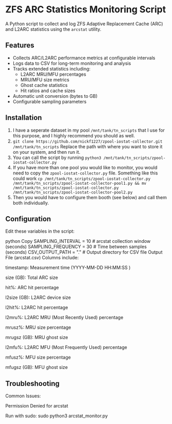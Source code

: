 # ZFS ARC Statistics Monitoring Script

A Python script to collect and log ZFS Adaptive Replacement Cache (ARC) and L2ARC statistics using the `arcstat` utility.

## Features

- Collects ARC/L2ARC performance metrics at configurable intervals
- Logs data to CSV for long-term monitoring and analysis
- Tracks extended statistics including:
  - L2ARC MRU/MFU percentages
  - MRU/MFU size metrics
  - Ghost cache statistics
  - Hit ratios and cache sizes
- Automatic unit conversion (bytes to GB)
- Configurable sampling parameters



## Installation

1. I have a seperate dataset in my pool `/mnt/tank/tn_scripts` that I use for this purpose, and I highly recommend you should as well.
2. `git clone https://github.com/nickf1227/zpool-iostat-collector.git /mnt/tank/tn_scripts` Replace the path with where you want to store it on your system, and then run it.
3. You can call the script by running `python3 /mnt/tank/tn_scripts/zpool-iostat-collector.py`
4. If you have more than one pool you would like to monitor, you would need to copy the `zpool-iostat-collector.py` file. Something like this could work `cp /mnt/tank/tn_scripts/zpool-iostat-collector.py /mnt/tank/tn_scripts/zpool-iostat-collector-pool1.py && mv /mnt/tank/tn_scripts/zpool-iostat-collector.py /mnt/tank/tn_scripts/zpool-iostat-collector-pool2.py`
5. Then you would have to configure them booth (see below) and call them both individually.

## Configuration
Edit these variables in the script:

python
Copy
SAMPLING_INTERVAL = 10   # arcstat collection window (seconds)
SAMPLING_FREQUENCY = 30  # Time between samples (seconds)
CSV_OUTPUT_PATH = "."    # Output directory for CSV file
Output File (arcstat.csv)
Columns include:

timestamp: Measurement time (YYYY-MM-DD HH:MM:SS )

size (GB): Total ARC size

hit%: ARC hit percentage

l2size (GB): L2ARC device size

l2hit%: L2ARC hit percentage

l2mru%: L2ARC MRU (Most Recently Used) percentage

mrusz%: MRU size percentage

mrugsz (GB): MRU ghost size

l2mfu%: L2ARC MFU (Most Frequently Used) percentage

mfusz%: MFU size percentage

mfugsz (GB): MFU ghost size

## Troubleshooting
Common Issues:

Permission Denied for arcstat

Run with sudo: sudo python3 arcstat_monitor.py
